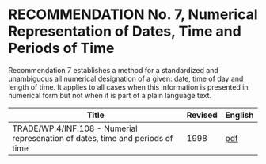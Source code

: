 # RECOMMENDATION No. 7, Numerical Representation of Dates, Time and Periods of Time

Recommendation 7 establishes a method for a standardized and unambiguous all numerical designation of a given: date, time of day and length of time. It applies to all cases when this information is presented in numerical form but not when it is part of a plain language text.


| Title | Revised | English |
| --- | --- | --- |
|TRADE/WP.4/INF.108 - Numerial represenation of dates, time and periods of time|1998|[pdf](./editions&revisions/Rec07-WP4-INF-108E.pdf)|
